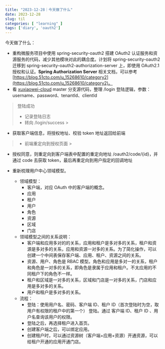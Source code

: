 ```yaml
---
title: "2023-12-28｜今天做了什么"
date: 2023-12-28
slug: til
categories: [ "learning" ]
tags: ['diary', 'oauth2']
---
```


今天做了什么：

- 重构微服务项目中使用 spring-security-oauth2 搭建 OAuth2 认证服务和资源服务的代码，减少其他模块对此的耦合度。计划将
  spring-security-oauth2 迁移到 spring-security-oauth2-authorization-server 上，即使用 OAuth2.1 授权和认证。**Spring
  Authorization Server**
  相关文档，可以参考 [https://blog.51cto.com/u_15268610/category2](https://blog.51cto.com/u_15268610/category2)。
- 看 [xuxiaowei-cloud](https://github.com/xuxiaowei-cloud/xuxiaowei-cloud) master 分支源代码，整理 /login
  登陆逻辑，参数：username、password、tenantId、clientId

> 登陆成功
>
> - 记录登陆日志
> - 转向 /login/success
    >
- 获取客户端信息，将授权地址、校验 token 地址返回给前端
>   - 前端重定向到授权页面
      >
- 授权同意，则重定向到客户端表中配置的重定向地址 /oauth2/code/{id}，并通过 code 去获取 token，最后再重定向到用户指定的回调地址

- 重新梳理用户中心领域模型。

    - 领域模型：
        - 客户端，对应 OAuth 中的客户端的概念。
        - 应用
        - 租户
        - 用户
        - 角色
        - 资源
        - 区域
        - 门店
    - 领域模型之间的关系说明：
        - 客户端和应用多对的的关系，应用和租户是多对多的关系，租户和资源是多对多的关系，应用和资源一对多的关系。为了简化操作，可以创建一个中间表保存客户端、应用、租户、资源之间的关系。
        - 资源、用户、角色是 RBAC 模型。角色和应用是多对一的关系，租户和角色是一对多的关系，即角色是隶属于应用和租户。不太应用的不同租户下的角色不一样。
        - 租户和区域是一对多的关系，区域和门店是一对多的关系，门店和应用是多对多的关系。
        - 用户和租户是多对多的关系。
    - 流程：
        - 登陆：使用用户名、密码、客户端 ID、租户 ID（首次登陆时为空，取用户有权限的租户中的第一个） 登陆。通过 客户端 ID、租户
          ID 、用户名查询该用户的权限。
        - 登陆之后，再选择租户进入首页。
        - 创建客户端之后，可以绑定应用。
        - 创建租户时，可以通过资源树（客户端+应用+资源）开通资源，可以给租户开通的应用开通门店。
